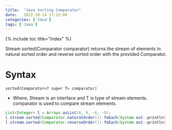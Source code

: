 ```yaml
---
title:  "Java Sorting Comparator"
date:   2022-10-14 17:22:00
categories: ['Java']
tags: ['Java']
---
```


{% include toc title="Index" %}

Stream sorted(Comparator comparator) returns the stream of elements in natural sorted order and reverse sorted order with the provided Comparator.

# Syntax
`sorted(Comparator<? super T> comparator)`

* Where, Stream is an interface and T is type of stream elements. comparator is used to compare stream elements.

``` java
List<Integer> l = Arrays.asList(6, 9, -6, -9);
l.stream.sorted(Comparator.naturalOrder()).foEach(System.out::println);
l.stream.sorted(Comparator.reverseOrder()).foEach(System.out::println);
```
